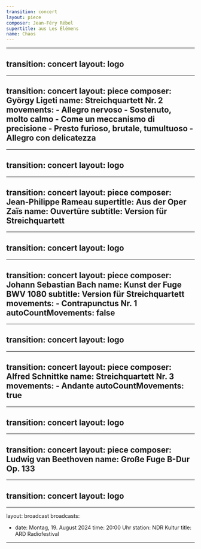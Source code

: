 ```yaml
---
transition: concert
layout: piece
composer: Jean-Féry Rébel
supertitle: aus Les Élémens
name: Chaos
---
```

---
transition: concert
layout: logo
---
---
transition: concert
layout: piece
composer: György Ligeti
name: Streichquartett Nr. 2
movements: 
    - Allegro nervoso
    - Sostenuto, molto calmo
    - Come un meccanismo di precisione
    - Presto furioso, brutale, tumultuoso
    - Allegro con delicatezza
---
---
transition: concert
layout: logo
---
---
transition: concert
layout: piece
composer: Jean-Philippe Rameau
supertitle: Aus der Oper Zaïs
name: Ouvertüre
subtitle: Version für Streichquartett
---
---
transition: concert
layout: logo
---
---
transition: concert
layout: piece
composer: Johann Sebastian Bach
name: Kunst der Fuge BWV 1080
subtitle: Version für Streichquartett
movements:
    - Contrapunctus Nr. 1
autoCountMovements: false
---
---
transition: concert
layout: logo
---
---
transition: concert
layout: piece
composer: Alfred Schnittke
name: Streichquartett Nr. 3
movements:
    - Andante
autoCountMovements: true
---
---
transition: concert
layout: logo
---
---
transition: concert
layout: piece
composer: Ludwig van Beethoven
name: Große Fuge B-Dur Op. 133
---
---
transition: concert
layout: logo
---
---
layout: broadcast
broadcasts:
  - date: Montag, 19. August 2024
    time: 20:00 Uhr
    station: NDR Kultur
    title: ARD Radiofestival
---